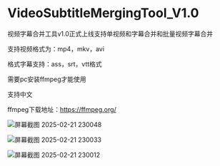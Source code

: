 # VideoSubtitleMergingTool_V1.0

视频字幕合并工具v1.0正式上线支持单视频和字幕合并和批量视频字幕合并

支持视频格式为：mp4，mkv，avi

格式字幕支持：ass，srt，vtt格式

需要pc安装ffmpeg才能使用

支持中文

ffmpeg下载地址：https://ffmpeg.org/






![屏幕截图 2025-02-21 230048](https://github.com/user-attachments/assets/e1277b27-661f-4255-bca7-addfd3895ec1)

![屏幕截图 2025-02-21 230033](https://github.com/user-attachments/assets/7c384c51-d8bc-4cfb-8e1b-a48a59c2c265)

![屏幕截图 2025-02-21 230012](https://github.com/user-attachments/assets/3f45170e-89f6-4322-9f3d-7d5416959fc6)
